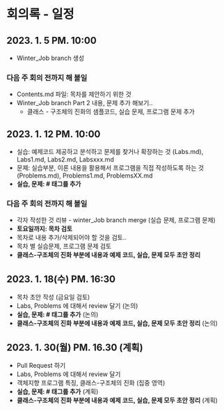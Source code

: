 # 회의록 - 일정 

## 2023. 1. 5 PM. 10:00 
- Winter_Job branch 생성

### 다음 주 회의 전까지 해 볼일 
- Contents.md 파일: 목차를 제안하기 위한 것
- Winter_Job branch Part 2 내용, 문제 추가 해보기.. 
  - 클래스 - 구조체의 진화의 샘플코드, 실습 문제, 프로그램 문제 추가

## 2023. 1. 12 PM. 10:00 
 
- 실습: 예제코드 제공하고 분석하고 문제를 찾거나 확장하는 것  (Labs.md), Labs1.md, Labs2.md, Labsxxx.md
- 문졔: 실습부분, 이론 내용을 활용해서 프로그램을 직접 작성하도록 하는 것 (Problems.md), Problems1.md, ProblemsXX.md
- **실습, 문제: # 태그를 추가**

### 다음 주 회의 전까지 해 볼일 

- 각자 작성한 것 리뷰 - winter_Job branch merge (실습 문제, 프로그램 문제) 
- **토요일까지: 목차 검토**
- 목차로 내용 추가/삭제되어야 할 것을 검토..  
- 목차 별 실습문제, 프로그램 문제 검토 
- **클래스-구조체의 진화 부분에 내용과 예제 코드, 실습, 문제 모두 초안 정리** 
 
## 2023. 1. 18(수) PM. 16:30

-  목차 초안 작성 (금요일 검토) 
-  Labs, Problems 에 대해서 review 달기  (논의)
- **실습, 문제: # 태그를 추가** (논의)
- **클래스-구조체의 진화 부분에 내용과 예제 코드, 실습, 문제 모두 초안 정리**  (논의)

## 2023. 1. 30(월) PM. 16.30 (계획)
- Pull Request 하기
- Labs, Problems 에 대해서 review 달기 
- 객체지향 프로그램 특징, 클래스-구조체의 진화 (집중 영역)
- **실습, 문제: # 태그를 추가** (계획)
- **클래스-구조체의 진화 부분에 내용과 예제 코드, 실습, 문제 모두 초안 정리**  (계획)

